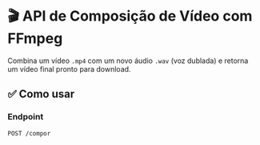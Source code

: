 # 🎬 API de Composição de Vídeo com FFmpeg

Combina um vídeo `.mp4` com um novo áudio `.wav` (voz dublada) e retorna um vídeo final pronto para download.

## ✅ Como usar

### Endpoint
```http
POST /compor
